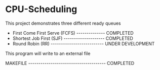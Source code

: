# CPU-Scheduling
This project demonstrates three different ready queues

- First Come First Serve (FCFS) -------------- COMPLETED
- Shortest Job First (SJF) -------------------- COMPLETED
- Round Robin (RR) -------------------------- UNDER DEVELOPMENT

This program will write to an external file

MAKEFILE -------------------------------------- COMPLETED
